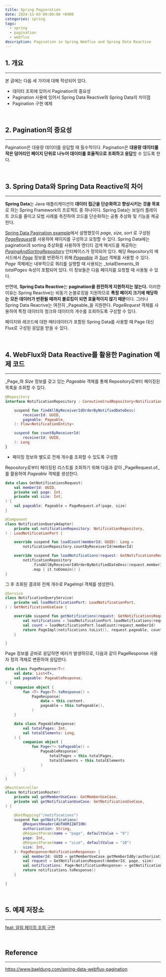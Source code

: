 ```yaml
---
title: Spring Paginration
date: 2024-11-03 09:00:00 +0900
categories: spring
tags:
  - spring
  - pagination
  - webflux
description: Pagination in Spring Webflux and Spring Data Reactive
---
```


## 1. 개요

---

본 글에는 다음 세 가지에 대해 작성되어 있다.

- 데이터 조회에 있어서 Pagination의 중요성
- Pagination 사용에 있어서 Spring Data Reactive와 Spring Data의 차이점
- Pagination 구현 예제

<br/>

## 2. Pagination의 중요성

---

Pagination은 대용량 데이터를 응답할 때 필수적이다. Pagination은 **대용량 데이터를 작은 덩어리인 페이지 단위로 나누어 데이터를 효율적으로 조회하고 응답**할 수 있도록 한다.

<br/>

## 3. Spring Data와 Spring Data Reactive의 차이

---

**Spring Data**는 Java 애플리케이션의 **데이터 접근을 단순화하고 향상시키는 것을 목표**로 하는 Spring Framework의 프로젝트 중 하나이다. Spring Data는 보일러 플레이트 코드를 줄이고 모범 사례를 촉진하여 코드를 단순화하는 공통 추상화 및 기능을 제공한다.

[Spring Data Pagination example](https://www.baeldung.com/spring-data-jpa-pagination-sorting)에서 설명했듯이 _page, size, sort_ 로 구성된 [_PageRequest_](https://docs.spring.io/spring-data/commons/docs/current/api/org/springframework/data/domain/PageRequest.html)를 사용하여 페이지를 구성하고 요청할 수 있다. Spring Data에는 pagination과 sorting 추상화를 사용하여 엔티티 검색 메서드를 제공하는 [_PagingAndSortingRepository_](https://docs.spring.io/spring-data/data-commons/docs/current/api/org/springframework/data/repository/PagingAndSortingRepository.html) 인터페이스가 정의되어 있다. 해당 Repository의 메서드에서 [_Page_](https://docs.spring.io/spring-data/data-commons/docs/current/api/org/springframework/data/domain/Page.html) 정보를 반환하기 위해 [_Pageable_](https://docs.spring.io/spring-data/data-commons/docs/current/api/org/springframework/data/domain/Pageable.html) 과 [_Sort_](https://docs.spring.io/spring-data/data-commons/docs/current/api/org/springframework/data/domain/Sort.html) 객체를 사용할 수 있다. _Page_ 객체에는 내부적으로 쿼리를 실행할 때 사용되는 _totalElements_와 _totalPages_ 속성이 포함되어 있다. 이 정보들은 다음 페이지를 요청할 때 사용될 수 있다.

반면에, **Spring Data Reactive**는 **pagination을 완전하게 지원하지는 않는다.** 이러한 이유는 Spring Reactive는 비동기 논블로킹을 지원하므로 **특정 페이지 크기에 해당하는 모든 데이터가 반환될 때까지 블로킹이 되면 효율적이지 않기 때문**이다. 그러나 Spring Data Reacrive는 여전히 _Pageable_을 지원한다. _PageRequest_ 객체를 사용하여 특정 데이터의 청크와 데이터의 개수를 조회하도록 구성할 수 있다.

페이지와 레코드에 대한 메타데이터가 포함된 Spring Data를 사용할 때 Page 대신 Flux로 구성된 응답을 받을 수 있다.

<br/>

## 4. WebFlux와 Data Reactive를 활용한 Pagination 예제 코드

---

_Page_와 _Size_ 정보를 갖고 있는 _Pageable_ 객체를 통해 Repository로부터 페이징된 목록을 조회할 수 있다.

```kotlin
@Repository
interface NotificationRepository : CoroutineCrudRepository<NotificationEntity, UUID> {

    suspend fun findAllByReceiverIdOrderByNotifiedDateDesc(
        receiverId: UUID,
        pageable: Pageable,
    ): Flow<NotificationEntity>

    suspend fun countByReceiverId(
        receiverId: UUID,
    ): Long
}
```

- 페이징 정보와 별도로 전체 개수를 조회할 수 있도록 구성함


Repository로부터 페이징된 리스트를 조회하기 위해 다음과 같이 _PageRequest.of_를 활용하여 _Pageable_ 객체를 생성한다.

```kotlin
data class GetNotificationsRequest(
    val memberId: UUID,
    private val page: Int,
    private val size: Int,
) {
    val pageable: Pageable = PageRequest.of(page, size)
}
```

```kotlin
@Component
class NotificationQueryAdapter(
    private val notificationRepository: NotificationRepository,
) : LoadNotificationPort {

    override suspend fun loadCount(memberId: UUID): Long =
        notificationRepository.countByReceiverId(memberId)

    override suspend fun loadNotifications(request: GetNotificationsRequest): Flow<Notification> =
        notificationRepository
            .findAllByReceiverIdOrderByNotifiedDateDesc(request.memberId, request.pageable)
            .map { it.toDomain() }
}
```

그 후 조회된 결과와 전체 개수로 PageImpl 객체를 생성한다.

```kotlin
@Service
class NotificationQueryService(
    private val loadNotificationPort: LoadNotificationPort,
) : GetNotificationUseCase {

    override suspend fun getNotifications(request: GetNotificationsRequest): Page<NotificationResponse> {
        val notifications = loadNotificationPort.loadNotifications(request).map { it.toResponse() }
        val count = loadNotificationPort.loadCount(request.memberId)
        return PageImpl(notifications.toList(), request.pageable, count)
    }

}
```

Page 정보를 곧바로 응답하면 에러가 발생하므로, 다음과 같이 PageResponse 사용자 정의 객체로 변환하여 응답한다.

```kotlin
data class PageResponse<T>(
    val data: List<T>,
    val pageable: PageableResponse,
) {
    companion object {
        fun <T> Page<T>.toResponse() =
            PageResponse(
                data = this.content,
                pageable = this.toPageable(),
            )
    }

    data class PageableResponse(
        val totalPages: Int,
        val totalElements: Long,
    ) {
        companion object {
            fun Page<*>.toPageable() =
                PageableResponse(
                    totalPages = this.totalPages,
                    totalElements = this.totalElements
                )
        }
    }
}
```

```kotlin
@RestController
class NotificationRouter(
    private val getMemberUseCase: GetMemberUseCase,
    private val getNotificationUseCase: GetNotificationUseCase,
) {

    @GetMapping("/notifications")
    suspend fun getNotifications(
        @RequestHeader(AUTHORIZATION)
        authorization: String,
        @RequestParam(name = "page", defaultValue = "0")
        page: Int,
        @RequestParam(name = "size", defaultValue = "10")
        size: Int,
    ): PageResponse<NotificationResponse> {
        val memberId: UUID = getMemberUseCase.getMemberIdBy(authorization)
        val request = GetNotificationsRequest(memberId, page, size)
        val notifications: Page<NotificationResponse> = getNotificationUseCase.getNotifications(request)
        return notifications.toResponse()
    }

}
```

<br/>

## 5. 예제 저장소

---

[feat: 알림 페이징 조회 구현](https://github.com/LeeSM0518/notification-service/commit/a1bfabd573a3fb89b5c293eb4cc969400101317b)

<br/>

## Reference

---

<https://www.baeldung.com/spring-data-webflux-pagination>